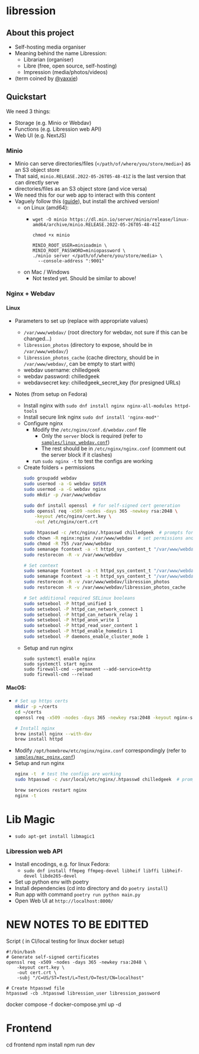 # libression
## About this project
- Self-hosting media organiser
- Meaning behind the name Libression:
  - Librarian (organiser)
  - Libre (free, open source, self-hosting)
  - Impression (media/photos/videos)
- (term coined by [@yaxxie](https://github.com/yaxxie))

## Quickstart
We need 3 things:
- Storage (e.g. Minio or Webdav)
- Functions (e.g. Libression web API)
- Web UI (e.g. NextJS)

### Minio
- Minio can serve directories/files (`</path/of/where/you/store/media>`) as an S3 object store
- That said, `minio.RELEASE.2022-05-26T05-48-41Z` is the last version that can directly serve
- directories/files as an S3 object store (and vice versa)
- We need this for our web app to interact with this content
- Vaguely follow this ([guide](https://min.io/download#_)), but install the archived version!
  - on Linux (amd64):
    - ```
      wget -O minio https://dl.min.io/server/minio/release/linux-amd64/archive/minio.RELEASE.2022-05-26T05-48-41Z

      chmod +x minio

      MINIO_ROOT_USER=minioadmin \
      MINIO_ROOT_PASSWORD=miniopassword \
      ./minio server </path/of/where/you/store/media> \
        --console-address ":9001"
      ```
  - on Mac / Windows
    - Not tested yet. Should be similar to above!

### Nginx + Webdav
#### Linux
- Parameters to set up (replace with appropriate values)
  - `/var/www/webdav/` (root directory for webdav, not sure if this can be changed...)
  - `libression_photos` (directory to expose, should be in `/var/www/webdav/`)
  - `libression_photos_cache` (cache directory, should be in `/var/www/webdav/`, can be empty to start with)
  - webdav username: chilledgeek
  - webdav password: chilledgeek
  - webdavsecret key: chilledgeek_secret_key (for presigned URLs)

- Notes (from setup on Fedora)
  - Install nginx with `sudo dnf install nginx nginx-all-modules httpd-tools`
  - Install secure link nginx `sudo dnf install 'nginx-mod*'`
  - Configure nginx
    - Modify the `/etc/nginx/conf.d/webdav.conf` file
      - Only the `server` block is required (refer to [`samples/linux_webdav.conf`](samples/linux_webdav.conf))
      - The rest should be in `/etc/nginx/nginx.conf` (comment out the server block if it clashes)
    - run `sudo nginx -t` to test the configs are working
  - Create folders + permissions
    ``` bash
    sudo groupadd webdav
    sudo usermod -a -G webdav $USER
    sudo usermod -a -G webdav nginx
    sudo mkdir -p /var/www/webdav

    sudo dnf install openssl  # for self-signed cert generation
    sudo openssl req -x509 -nodes -days 365 -newkey rsa:2048 \
        -keyout /etc/nginx/cert.key \
        -out /etc/nginx/cert.crt

    sudo htpasswd -c /etc/nginx/.htpasswd chilledgeek  # prompts for password for basic authentication
    sudo chown -R nginx:nginx /var/www/webdav  # set permissions and SELinux context
    sudo chmod -R 755 /var/www/webdav
    sudo semanage fcontext -a -t httpd_sys_content_t "/var/www/webdav(/.)?"
    sudo restorecon -R -v /var/www/webdav

    # Set context
    sudo semanage fcontext -a -t httpd_sys_content_t "/var/www/webdav/libression_photos(/.*)?"
    sudo semanage fcontext -a -t httpd_sys_content_t "/var/www/webdav/libression_photos_cache(/.*)?"
    sudo restorecon -R -v /var/www/webdav/libression_photos
    sudo restorecon -R -v /var/www/webdav/libression_photos_cache

    # Set additional required SELinux booleans
    sudo setsebool -P httpd_unified 1
    sudo setsebool -P httpd_can_network_connect 1
    sudo setsebool -P httpd_can_network_relay 1
    sudo setsebool -P httpd_anon_write 1
    sudo setsebool -P httpd_read_user_content 1
    sudo setsebool -P httpd_enable_homedirs 1
    sudo setsebool -P daemons_enable_cluster_mode 1

    ```
  - Setup and run nginx
    ```
    sudo systemctl enable nginx
    sudo systemctl start nginx
    sudo firewall-cmd --permanent --add-service=http
    sudo firewall-cmd --reload
    ```

#### MacOS:
  - ``` bash
    # Set up https certs
    mkdir -p ~/certs
    cd ~/certs
    openssl req -x509 -nodes -days 365 -newkey rsa:2048 -keyout nginx-selfsigned.key -out nginx-selfsigned.crt

    # Install nginx
    brew install nginx --with-dav
    brew install httpd
    ```
  - Modify `/opt/homebrew/etc/nginx/nginx.conf` correspondingly (refer to [`samples/mac_nginx.conf`](samples/mac_nginx.conf))
  - Setup and run nginx
    ``` bash
    nginx -t  # test the configs are working
    sudo htpasswd -c /usr/local/etc/nginx/.htpasswd chilledgeek  # prompts for password (chilledgeek?)

    brew services restart nginx
    nginx -t
    ```

# Lib Magic
- `sudo apt-get install libmagic1`

### Libression web API
- Install encodings, e.g. for linux Fedora:
  - `sudo dnf install ffmpeg ffmpeg-devel libheif libffi libheif-devel libde265-devel`
- Set up python env with poetry
- Install dependencies (cd into directory and do `poetry install`)
- Run app with command `poetry run python main.py`
- Open Web UI at `http://localhost:8000/`


# NEW NOTES TO BE EDITTED


Script ( in CI/local testing for linux docker setup)
```
#!/bin/bash
# Generate self-signed certificates
openssl req -x509 -nodes -days 365 -newkey rsa:2048 \
    -keyout cert.key \
    -out cert.crt \
    -subj "/C=US/ST=Test/L=Test/O=Test/CN=localhost"

# Create htpasswd file
htpasswd -cb .htpasswd libression_user libression_password
```

docker compose -f docker-compose.yml up -d




# Frontend
cd frontend
npm install
npm run dev

